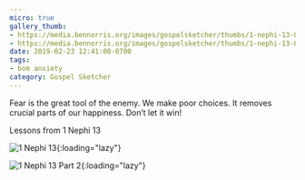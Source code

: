 ```yaml
---
micro: true
gallery_thumb:
- https://media.bennorris.org/images/gospelsketcher/thumbs/1-nephi-13-01.jpg
- https://media.bennorris.org/images/gospelsketcher/thumbs/1-nephi-13-02.jpg
date: 2019-02-23 12:41:00-0700
tags:
- bom anxiety
category: Gospel Sketcher
---
```


Fear is the great tool of the enemy. We make poor choices. It removes crucial parts of our happiness. Don’t let it win!

Lessons from 1 Nephi 13

![1 Nephi 13](https://media.bennorris.org/images/gospelsketcher/bom-anxiety-study/1-nephi-13-01.jpg){:loading="lazy"}

![1 Nephi 13 Part 2](https://media.bennorris.org/images/gospelsketcher/bom-anxiety-study/1-nephi-13-02.jpg){:loading="lazy"}

